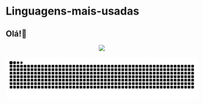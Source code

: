 # Linguagens-mais-usadas
## Olá!🚀
<div align="center">
  <a href="https://github.com/erickwilson">
    <img height="180em" src="https://github-readme-stats.vercel.app/api/top-langs/?username=erickwilson&layout=compact&langs_count=7&theme=dracula"/>
  </a>
</div>

<!-- Snake animation -->
![Snake animation](https://github.com/erickwilson/erickwilson/blob/output/github-contribution-grid-snake.svg)
